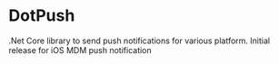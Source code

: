 # DotPush
.Net Core library to send push notifications for various platform. Initial release for iOS MDM push notification
